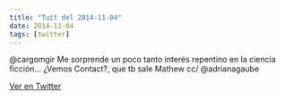 ```yaml
---
title: "Tuit del 2014-11-04"
date: 2014-11-04
tags: [twitter]
---
```


@cargomgir Me sorprende un poco tanto interés repentino en la ciencia ficción... ¿Vemos Contact?, que tb sale Mathew cc/ @adrianagaube



[Ver en Twitter](https://twitter.com/i/web/status/529575056834560000)
